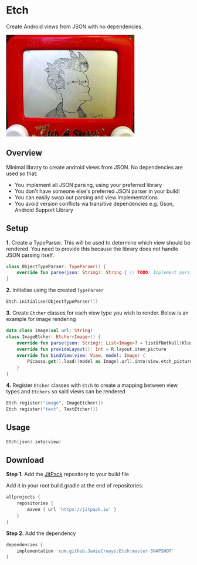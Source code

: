 Etch
=======

Create Android views from JSON with no dependencies.

<img src="github/etch.jpg" width="350" height="277" />

Overview
--------

Minimal library to create android views from JSON. No dependencies are used so that:
- You implement all JSON parsing, using your preferred library
- You don't have someone else's preferred JSON parser in your build!
- You can easily swap out parsing and view implementations
- You avoid version conflicts via transitive dependencies e.g. Gson, Android Support Library


Setup
--------

**1.** Create a TypeParser. This will be used to determine which view should be rendered. You need to provide this because the library does not handle JSON parsing itself.

```kotlin
class ObjectTypeParser: TypeParser() {
    override fun parse(json: String): String { // TODO: Implement parsing }
}
```

**2.** Initialise using the created `TypeParser`

```kotlin
Etch.initialise(ObjectTypeParser())
```

**3.** Create `Etcher` classes for each view type you wish to render. Below is an example for image rendering

```kotlin
data class Image(val url: String)
class ImageEtcher: Etcher<Image>() {
    override fun parse(json: String): List<Image>? = listOfNotNull(Klaxon().parse<Image>(json))
    override fun provideLayout(): Int = R.layout.item_picture
    override fun bindView(view: View, model: Image) {
        Picasso.get().load((model as Image).url).into(view.etch_picture)
    }
}
```

**4.** Register `Etcher` classes with `Etch` to create a mapping between view types and `Etchers` so said views can be rendered

```kotlin
Etch.register("image", ImageEtcher())
Etch.register("text", TextEtcher())
```

Usage
--------

```kotlin
Etch(json).into(view)
```

Download
--------

**Step 1.** Add the [JitPack](https://jitpack.io) repository to your build file

Add it in your root build.gradle at the end of repositories:

```groovy
allprojects {
    repositories {
        maven { url 'https://jitpack.io' }
    }
}
```

**Step 2.** Add the dependency  

```groovy
dependencies {
    implementation 'com.github.JamieCruwys:Etch:master-SNAPSHOT'
}
```